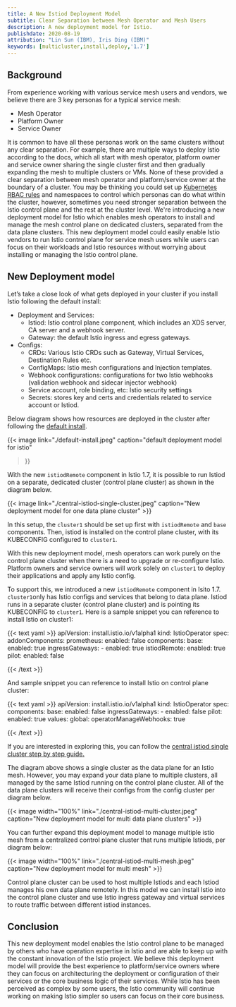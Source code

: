 ```yaml
---
title: A New Istiod Deployment Model
subtitle: Clear Separation between Mesh Operator and Mesh Users
description: A new deployment model for Istio.
publishdate: 2020-08-19
attribution: "Lin Sun (IBM), Iris Ding (IBM)"
keywords: [multicluster,install,deploy,'1.7']
---
```


## Background

From experience working with various service mesh users and vendors, we believe there are 3 key personas for a typical service mesh:
* Mesh Operator
* Platform Owner
* Service Owner

It is common to have all these personas work on the same clusters without any clear separation.  For example, there are multiple ways to deploy Istio according to the docs, which all start with mesh operator, platform owner and service owner sharing the single cluster first and then gradually expanding the mesh to multiple clusters or VMs.  None of these provided a clear separation between mesh operator and platform/service owner at the boundary of a cluster.  You may be thinking you could set up [Kubernetes RBAC rules](https://kubernetes.io/docs/reference/access-authn-authz/rbac/) and namespaces to control which personas can do what within the cluster, however, sometimes you need stronger separation between the Istio control plane and the rest at the cluster level.  We're introducing a new deployment model for Istio which enables mesh operators to install and manage the mesh control plane on dedicated clusters, separated from the data plane clusters.  This new deployment model could easily enable Istio vendors to run Istio control plane for service mesh users while users can focus on their workloads and Istio resources without worrying about installing or managing the Istio control plane.


## New Deployment model

Let’s take a close look of what gets deployed in your cluster if you install Istio following the default install:
* Deployment and Services:
    * Istiod: Istio control plane component, which includes an XDS server, CA server and a webhook server.
    * Gateway: the default Istio ingress and egress gateways.
* Configs:
    * CRDs: Various Istio CRDs such as Gateway, Virtual Services, Destination Rules etc.
    * ConfigMaps: Istio mesh configurations and Injection templates.
    * Webhook configurations: configurations for two Istio webhooks (validation webhook and sidecar injector webhook)
    * Service account, role binding, etc: Istio security settings
    * Secrets: stores key and certs and credentials related to service account or Istiod.

Below diagram shows how resources are deployed in the cluster after following the [default install](https://istio.io/latest/docs/setup/install/istioctl/#install-istio-using-the-default-profile).

{{< image
    link="./default-install.jpeg"
    caption="default deployment model for istio"
>}}

With the new `istiodRemote` component in Istio 1.7, it is possible to run Istiod on a separate, dedicated cluster (control plane cluster) as shown in the diagram below.

{{< image
    link="./central-istiod-single-cluster.jpeg"
    caption="New deployment model for one data plane cluster"
    >}}

In this setup, the `cluster1` should be set up first with `istiodRemote` and `base` components. Then, istiod is installed on the control plane cluster, with its KUBECONFIG configured to `cluster1`. 

With this new deployment model, mesh operators can work purely on the control plane cluster when there is a need to upgrade or re-configure Istio. Platform owners and service owners will work solely on `cluster1` to deploy their applications and apply any Istio config.

To support this, we introduced a new `istiodRemote` component in Isito 1.7. `cluster1`only has Istio configs and services that belong to data plane. Istiod runs in a separate cluster (control plane cluster) and is pointing its KUBECONFIG to `cluster1`.  Here is a sample snippet you can reference to install Istio on cluster1:

{{< text yaml >}}
apiVersion: install.istio.io/v1alpha1
kind: IstioOperator
spec:
  addonComponents:
    prometheus:
      enabled: false
  components:
    base:
      enabled: true
    ingressGateways:
    - enabled: true
    istiodRemote:
      enabled: true
    pilot:
      enabled: false

{{< /text >}}

And sample snippet you can reference to install Istio on control plane cluster:

{{< text yaml >}}
apiVersion: install.istio.io/v1alpha1
kind: IstioOperator
spec:
  components:
    base:
      enabled: false
    ingressGateways:
    - enabled: false
    pilot:
      enabled: true
values:
  global:
    operatorManageWebhooks: true

{{< /text >}}

If you are interested in exploring this, you can follow the [central istiod single cluster step by step guide.](https://github.com/istio/istio/wiki/Central-Istiod-single-cluster-steps)

The diagram above shows a single cluster as the data plane for an Istio mesh. However, you may expand your data plane to multiple clusters, all managed by the same Istiod running on the control plane cluster. All of the data plane clusters will receive their configs from the config cluster per diagram below. 

{{< image width="100%" link="./central-istiod-multi-cluster.jpeg" caption="New deployment model for multi data plane clusters" >}}

You can further expand this deployment model to manage multiple istio mesh from a centralized control plane cluster that runs multiple Istiods, per diagram below:

{{< image width="100%" link="./central-istiod-multi-mesh.jpeg" caption="New deployment model for multi mesh" >}}

Control plane cluster can be used to host multiple Istiods and each Istiod manages his own data plane remotely.  In this model we can install Istio into the control plane cluster and use Istio ingress gateway and virtual services to route traffic between different istiod instances.

## Conclusion

This new deployment model enables the Istio control plane to be managed by others who have operation expertise in Istio and are able to keep up with the constant innovation of the Istio project.  We believe this deployment model will provide the best experience to platform/service owners where they can focus on architecturing the deployment or configuration of their services or the core business logic of their services.  While Istio has been perceived as complex by some users, the Istio community will continue working on making Istio simpler so users can focus on their core business.

